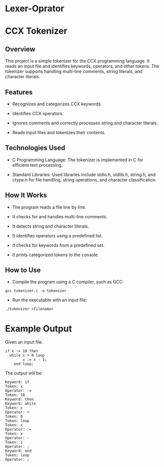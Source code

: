 # Lexer-Oprator
# CCX Tokenizer

## Overview

This project is a simple tokenizer for the CCX programming language. It reads an input file and identifies keywords, operators, and other tokens. The tokenizer supports handling multi-line comments, string literals, and character literals.

## Features

- Recognizes and categorizes CCX keywords.

- Identifies CCX operators.

- Ignores comments and correctly processes string and character literals.

- Reads input files and tokenizes their contents.

## Technologies Used

- C Programming Language: The tokenizer is implemented in C for efficient text processing.

- Standard Libraries: Used libraries include stdio.h, stdlib.h, string.h, and ctype.h for file handling, string operations, and character classification.

## How It Works

- The program reads a file line by line.

- It checks for and handles multi-line comments.

- It detects string and character literals.

- It identifies operators using a predefined list.

- It checks for keywords from a predefined set.

- It prints categorized tokens to the console.

## How to Use

- Compile the program using a C compiler, such as GCC:

`gcc tokenizer.c -o tokenizer`

- Run the executable with an input file:

`./tokenizer <filename>`

# Example Output

Given an input file:
```
if x := 10 then
  while x > 0 loop
        x := x - 1;
    end loop;
```

The output will be:
```
Keyword: if 
Token: x
Operator: :=
Token: 10
Keyword: then
Keyword: while
Token: x
Operator: >
Token: 0
Token: loop
Token: x
Operator: :=
Token: x
Operator: -
Token: 1
Operator: ;
Keyword: end
Token: loop
Operator: ;
```

